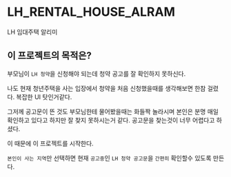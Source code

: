 # LH_RENTAL_HOUSE_ALRAM
LH 임대주택 알리미

## 이 프로젝트의 목적은?



부모님이 `LH 청약`을 신청해야 되는데 청약 공고를 잘 확인하지 못하신다.

나도 현재 청년주택을 사는 입장에서 청약을 처음 신청했을때를 생각해보면 한참 걸렸다. 복잡한 UI 탓인거같다.

그저께 공고문이 뜬 것도 부모님한테 물어봤을때는 화들짝 놀라시며 본인은 분명  매일 확인하고 있다고 하지만 잘 찾지 못하시는거 같다.  공고문을 찾는것이 너무 어렵다고 하셨다.



이 때문에 이 프로젝트를 시작한다.



`본인이 사는 지역`만 선택하면 현재 `공고중`인  `LH 청약 공고문`을 `간편히` 확인할수 있도록 만든다.


